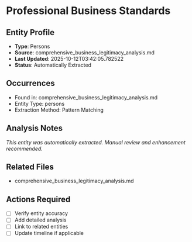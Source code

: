 # Professional Business Standards

## Entity Profile
- **Type**: Persons
- **Source**: comprehensive_business_legitimacy_analysis.md
- **Last Updated**: 2025-10-12T03:42:05.782522
- **Status**: Automatically Extracted

## Occurrences
- Found in: comprehensive_business_legitimacy_analysis.md
- Entity Type: persons
- Extraction Method: Pattern Matching

## Analysis Notes
*This entity was automatically extracted. Manual review and enhancement recommended.*

## Related Files
- comprehensive_business_legitimacy_analysis.md

## Actions Required
- [ ] Verify entity accuracy
- [ ] Add detailed analysis
- [ ] Link to related entities
- [ ] Update timeline if applicable

